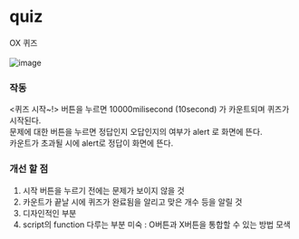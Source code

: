 # quiz
OX 퀴즈
<br>
<br>
![image](https://user-images.githubusercontent.com/100507512/176671627-f49dee56-707c-4420-ba39-e2581a76069a.png)

<h3>작동</h3>
<퀴즈 시작~!> 버튼을 누르면 10000milisecond (10second) 가 카운트되며 퀴즈가 시작된다.<br>
문제에 대한 버튼을 누르면 정답인지 오답인지의 여부가 alert 로 화면에 뜬다.<br>
카운트가 초과될 시에 alert로 정답이 화면에 뜬다.<br>

<h3>개선 할 점</h3>
<ol>
  <li>시작 버튼을 누르기 전에는 문제가 보이지 않을 것</li>
  <li>카운트가 끝날 시에 퀴즈가 완료됨을 알리고 맞은 개수 등을 알릴 것</li>
  <li>디자인적인 부분</li>
  <li>script의 function 다루는 부분 미숙 : O버튼과 X버튼을 통합할 수 있는 방법 모색</li>
</ol>
